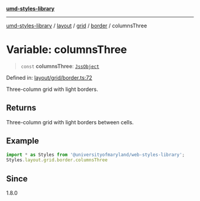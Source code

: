 [**umd-styles-library**](../../../../../../README.md)

***

[umd-styles-library](../../../../../../modules.md) / [layout](../../../../../README.md) / [grid](../../../README.md) / [border](../README.md) / columnsThree

# Variable: columnsThree

> `const` **columnsThree**: [`JssObject`](../../../../../../utilities/namespaces/transform/type-aliases/JssObject.md)

Defined in: [layout/grid/border.ts:72](https://github.com/UMD-Digital/design-system/blob/ed6189804bf5f4c4fcbe5325b54aac33ac48d614/packages/styles/source/layout/grid/border.ts#L72)

Three-column grid with light borders.

## Returns

Three-column grid with light borders between cells.

## Example

```typescript
import * as Styles from '@universityofmaryland/web-styles-library';
Styles.layout.grid.border.columnsThree
```

## Since

1.8.0
